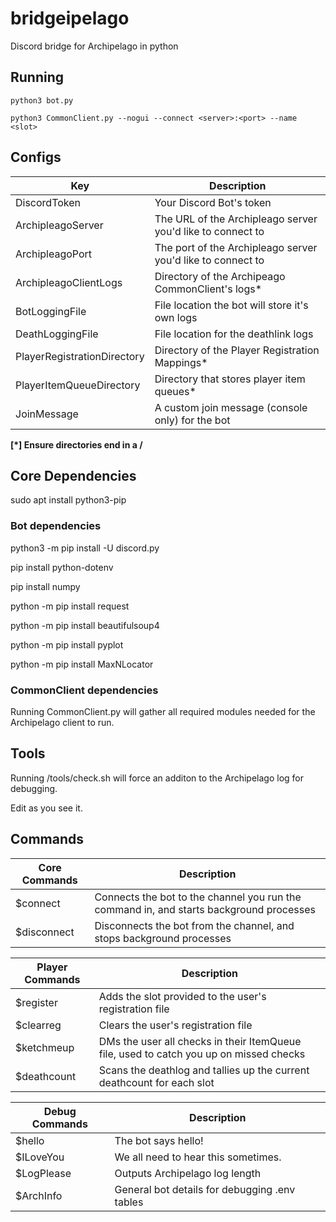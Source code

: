# bridgeipelago

Discord bridge for Archipelago in python

## Running

`python3 bot.py`

`python3 CommonClient.py --nogui --connect <server>:<port> --name <slot>`


## Configs
|Key|Description|
|---|---|
|DiscordToken|Your Discord Bot's token|
|ArchipleagoServer|The URL of the Archipleago server you'd like to connect to|
|ArchipleagoPort|The port of the Archipleago server you'd like to connect to|
|ArchipleagoClientLogs|Directory of the Archipeago CommonClient's logs*|
|BotLoggingFile|File location the bot will store it's own logs|
|DeathLoggingFile|File location for the deathlink logs|
|PlayerRegistrationDirectory|Directory of the Player Registration Mappings*|
|PlayerItemQueueDirectory|Directory that stores player item queues*|
|JoinMessage|A custom join message (console only) for the bot|


**\[*] Ensure directories end in a /**

## Core Dependencies

sudo apt install python3-pip

### Bot dependencies

python3 -m pip install -U discord.py

pip install python-dotenv

pip install numpy

python -m pip install request

python -m pip install beautifulsoup4

python -m pip install pyplot

python -m pip install MaxNLocator


### CommonClient dependencies

Running CommonClient.py will gather all required modules needed for the Archipelago client to run.

## Tools

Running /tools/check.sh will force an additon to the Archipelago log for debugging.

Edit as you see it.


## Commands

|Core Commands|Description|
|---|---|
|$connect|Connects the bot to the channel you run the command in, and starts background processes|
|$disconnect|Disconnects the bot from the channel, and stops background processes|

|Player Commands|Description|
|---|---|
|$register <slot>|Adds the slot provided to the user's registration file|
|$clearreg|Clears the user's registration file|
|$ketchmeup|DMs the user all checks in their ItemQueue file, used to catch you up on missed checks|
|$deathcount|Scans the deathlog and tallies up the current deathcount for each slot|

|Debug Commands|Description|
|---|---|
|$hello|The bot says hello!|
|$ILoveYou|We all need to hear this sometimes.|
|$LogPlease|Outputs Archipelago log length|
|$ArchInfo|General bot details for debugging .env tables|

  
